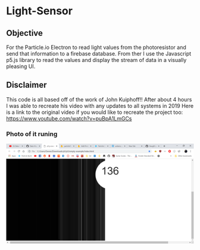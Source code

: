 # Light-Sensor

## Objective
For the Particle.io Electron to read light values from the photoresistor and send that information to a firebase database. From ther I use the Javascript p5.js library to read the values and display the stream of data in a visually pleasing UI.

## Disclaimer
This code is all based off of the work of John Kuiphoff!!
After about 4 hours I was able to recreate his video with any updates to all systems in 2019
Here is a link to the original video if you would like to recreate the project too: https://www.youtube.com/watch?v=puBpA1LmGCs

### Photo of it runing
![alt text](https://github.com/Haugf/Light-Sensor/blob/master/Capture.PNG)
